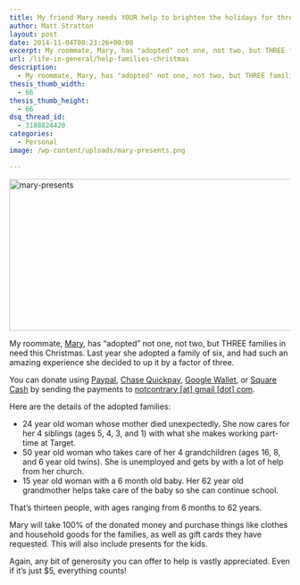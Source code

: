 ```yaml
---
title: My friend Mary needs YOUR help to brighten the holidays for three Chicago families
author: Matt Stratton
layout: post
date: 2014-11-04T00:23:26+00:00
excerpt: My roommate, Mary, has "adopted" not one, not two, but THREE families in need this Christmas. Last year she adopted a family of six, and had such an amazing experience she decided to up it by a factor of three. She could use YOUR help in making the holidays amazing for these families.
url: /life-in-general/help-families-christmas
description:
  - My roommate, Mary, has "adopted" not one, not two, but THREE families in need this Christmas. Last year she adopted a family of six, and had such an amazing experience she decided to up it by a factor of three. She could use YOUR help in making the holidays amazing for these families.
thesis_thumb_width:
  - 66
thesis_thumb_height:
  - 66
dsq_thread_id:
  - 3188824420
categories:
  - Personal
image: /wp-content/uploads/mary-presents.png

---
```

<img class="aligncenter size-full wp-image-6962" src="/wp-content/uploads/mary-presents.png" alt="mary-presents" width="550" height="272" srcset="/wp-content/uploads/mary-presents.png 550w, /wp-content/uploads/mary-presents-300x148.png 300w" sizes="(max-width: 550px) 100vw, 550px" />

My roommate, <a href="https://twitter.com/marywallyall" target="_blank">Mary</a>, has &#8220;adopted&#8221; not one, not two, but THREE families in need this Christmas. Last year she adopted a family of six, and had such an amazing experience she decided to up it by a factor of three.

You can donate using <a href="http://www.paypal.com" target="_blank">Paypal</a>, <a href="https://www.chase.com/online-banking/quickpay" target="_blank">Chase Quickpay</a>, <a href="https://www.google.com/wallet/" target="_blank">Google Wallet</a>, or <a href="https://square.com/cash" target="_blank">Square Cash</a> by sending the payments to [notcontrary [at] gmail [dot] com][1].

Here are the details of the adopted families:

  * 24 year old woman whose mother died unexpectedly. She now cares for her 4 siblings (ages 5, 4, 3, and 1) with what she makes working part-time at Target.
  * 50 year old woman who takes care of her 4 grandchildren (ages 16, 8, and 6 year old twins). She is unemployed and gets by with a lot of help from her church.
  * 15 year old woman with a 6 month old baby. Her 62 year old grandmother helps take care of the baby so she can continue school.

That&#8217;s thirteen people, with ages ranging from 6 months to 62 years.

Mary will take 100% of the donated money and purchase things like clothes and household goods for the families, as well as gift cards they have requested. This will also include presents for the kids.

Again, any bit of generosity you can offer to help is vastly appreciated. Even if it&#8217;s just $5, everything counts!

 [1]: javascript:DeCryptX('3q2q2v1d0o1o2v2t0a0r0y0@0g1n1b3l0l313f1p1n')